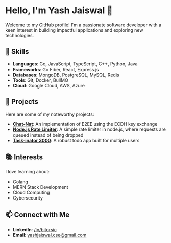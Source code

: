 
# Hello, I'm Yash Jaiswal 👋

Welcome to my GitHub profile! I'm a passionate software developer with a keen interest in building impactful applications and exploring new technologies.

## 🚀 Skills
- **Languages**: Go, JavaScript, TypeScript, C++, Python, Java
- **Frameworks**: Go Fiber, React, Express.js
- **Databases**: MongoDB, PostgreSQL, MySQL, Redis
- **Tools**: Git, Docker, BullMQ
- **Cloud**: Google Cloud, AWS, Azure

## 🌟 Projects
Here are some of my noteworthy projects:

- **[Chat-Nat](https://github.com/bitorsic/chat-nat)**: An implementation of E2EE using the ECDH key exchange
- **[Node.js Rate Limiter](https://github.com/bitorsic/nodejs-rate-limiting)**: A simple rate limiter in node.js, where requests are queued instead of being dropped
- **[Task-inator 3000](https://github.com/bitorsic/todo-react-golang)**: A robust todo app built for multiple users

## 📚 Interests
I love learning about:
- Golang
- MERN Stack Development
- Cloud Computing
- Cybersecurity

## 📫 Connect with Me
- **LinkedIn**: [/in/bitorsic](https://www.linkedin.com/in/bitorsic)
- **Email**: [yashjaiswal.cse@gmail.com](mailto:yashjaiswal.cse@gmail.com)
